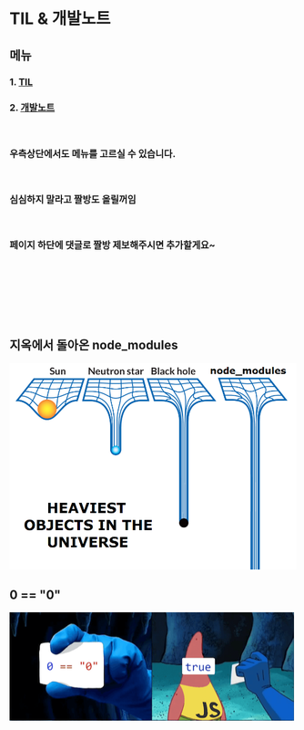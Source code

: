 # TIL & 개발노트

## 메뉴

### 1. [TIL](./TIL/)

### 2. [개발노트](./devnote/)

<br>

### 우측상단에서도 메뉴를 고르실 수 있습니다.

<br>

### 심심하지 말라고 짤방도 올릴꺼임

<br>

### 페이지 하단에 댓글로 짤방 제보해주시면 추가할게요~

<br>
<br>
<br>
<br>
<br>
<br>

## 지옥에서 돌아온 node_modules

![지옥에서 돌아온 node](/images/home/node-hell.png)

## 0 == "0"

![0=="0"](/images/home/0-is-true.png)
